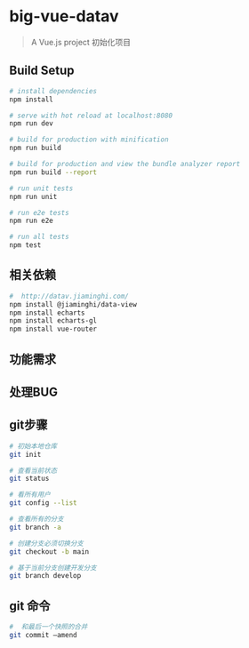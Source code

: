 # big-vue-datav

> A Vue.js project 初始化项目


## 


## Build Setup

``` bash
# install dependencies
npm install

# serve with hot reload at localhost:8080
npm run dev

# build for production with minification
npm run build

# build for production and view the bundle analyzer report
npm run build --report

# run unit tests
npm run unit

# run e2e tests
npm run e2e

# run all tests
npm test
```

## 相关依赖

``` bash
#  http://datav.jiaminghi.com/
npm install @jiaminghi/data-view
npm install echarts
npm install echarts-gl
npm install vue-router
```


## 功能需求


## 处理BUG



## git步骤

``` bash
# 初始本地仓库
git init

# 查看当前状态 
git status 

# 看所有用户
git config --list

# 查看所有的分支 
git branch -a 

# 创建分支必须切换分支
git checkout -b main 

# 基于当前分支创建开发分支
git branch develop

```
## git 命令

``` bash
#  和最后一个快照的合并
git commit —amend

```
